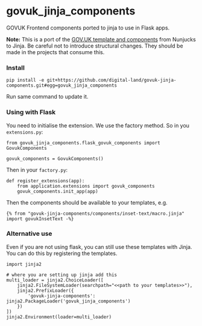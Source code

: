 # govuk_jinja_components

GOVUK Frontend components ported to jinja to use in Flask apps.

**Note:** This is a port of the [GOV.UK template and components](https://github.com/alphagov/govuk-frontend) from Nunjucks to Jinja. Be careful not to introduce structural changes. They should be made in the projects that consume this.

### Install

    pip install -e git+https://github.com/digital-land/govuk-jinja-components.git#egg=govuk_jinja_components

Run same command to update it.

### Using with Flask

You need to initialise the extension. We use the factory method. So in you `extensions.py`:

    from govuk_jinja_components.flask_govuk_components import GovukComponents

    govuk_components = GovukComponents()

Then in your `factory.py`:

    def register_extensions(app):
        from application.extensions import govuk_components
        govuk_components.init_app(app)

Then the components should be available to your templates, e.g.

    {% from "govuk-jinja-components/components/inset-text/macro.jinja" import govukInsetText -%}

### Alternative use

Even if you are not using flask, you can still use these templates with Jinja. You can do this by registering the templates.

    import jinja2
    
    # where you are setting up jinja add this
    multi_loader = jinja2.ChoiceLoader([
        jinja2.FileSystemLoader(searchpath="<<path to your templates>>"),
        jinja2.PrefixLoader({
            'govuk-jinja-components': jinja2.PackageLoader('govuk_jinja_components')
        })
    ])
    jinja2.Environment(loader=multi_loader)

